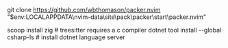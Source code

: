 git clone https://github.com/wbthomason/packer.nvim "$env:LOCALAPPDATA\nvim-data\site\pack\packer\start\packer.nvim"

scoop install zig # treesitter requires a c compiler
dotnet tool install --global csharp-ls # install dotnet language server
